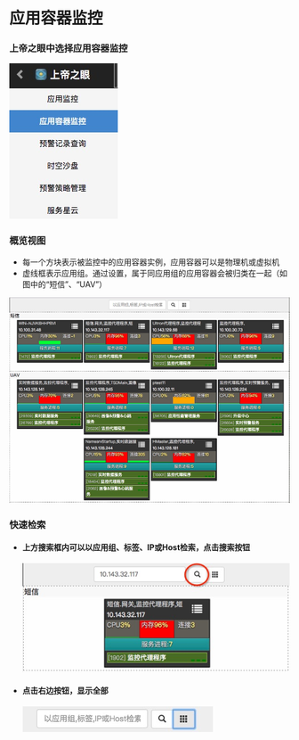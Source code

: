 # 应用容器监控

### 上帝之眼中选择应用容器监控

![](assets/05_4.png)

### 概览视图

* 每一个方块表示被监控中的应用容器实例，应用容器可以是物理机或虚拟机
* 虚线框表示应用组。通过设置，属于同应用组的应用容器会被归类在一起（如图中的“短信”、“UAV”）

![](assets/05_1.png)



### 快速检索

* #### 上方搜索框内可以以应用组、标签、IP或Host检索，点击搜索按钮
   ![](assets/05_2.png)
* #### 点击右边按钮，显示全部
  ![](assets/05_3.png)


